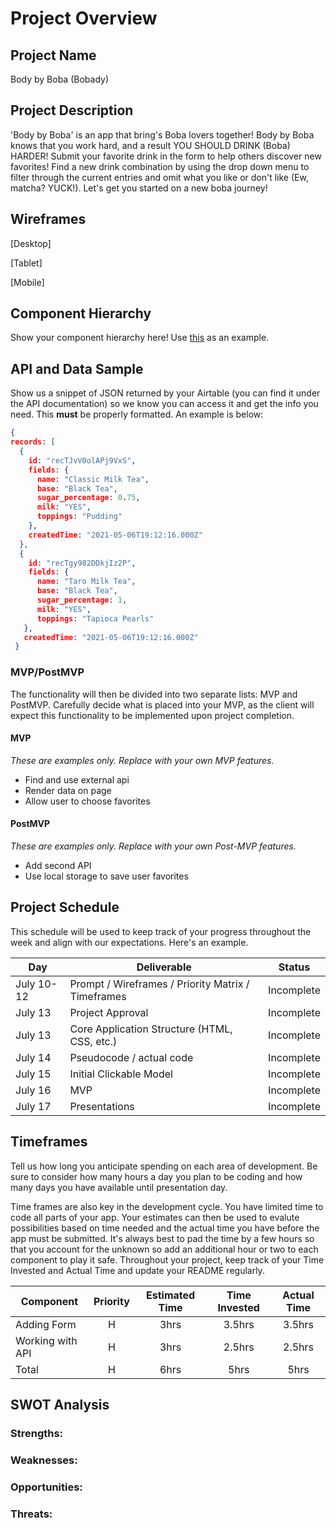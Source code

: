 # Project Overview

## Project Name

Body by Boba (Bobady)

## Project Description

'Body by Boba' is an app that bring's Boba lovers together! Body by Boba knows that you work hard, and a result YOU SHOULD DRINK (Boba) HARDER! Submit your favorite drink in the form to help others discover new favorites! Find a new drink combination by using the drop down menu to filter through the current entries and omit what you like or don't like (Ew, matcha? YUCK!). Let's get you started on a new boba journey!

## Wireframes

[Desktop]

[Tablet]

[Mobile]

## Component Hierarchy
Show your component hierarchy here! Use [this](https://cms-assets.tutsplus.com/uploads/users/1795/posts/30352/image/GettingStartedWithReduxTutorial-React-Component-Structure.png) as an example.

## API and Data Sample

Show us a snippet of JSON returned by your Airtable (you can find it under the API documentation) so we know you can access it and get the info you need. This __must__ be properly formatted. An example is below:

```json
{
records: [
  {
    id: "recTJvV0olAPj9VxS",
    fields: {
      name: "Classic Milk Tea",
      base: "Black Tea",
      sugar_percentage: 0.75,
      milk: "YES",
      toppings: "Pudding"
    },
    createdTime: "2021-05-06T19:12:16.000Z"
  },
  {
    id: "recTgy982DDkjIz2P",
    fields: {
      name: "Taro Milk Tea",
      base: "Black Tea",
      sugar_percentage: 1,
      milk: "YES",
      toppings: "Tapioca Pearls"
   },
   createdTime: "2021-05-06T19:12:16.000Z"
 }
```

### MVP/PostMVP

The functionality will then be divided into two separate lists: MVP and PostMVP.  Carefully decide what is placed into your MVP, as the client will expect this functionality to be implemented upon project completion.  

#### MVP 
*These are examples only. Replace with your own MVP features.*

- Find and use external api 
- Render data on page 
- Allow user to choose favorites 

#### PostMVP  
*These are examples only. Replace with your own Post-MVP features.*

- Add second API
- Use local storage to save user favorites

## Project Schedule

This schedule will be used to keep track of your progress throughout the week and align with our expectations. Here's an example.

|  Day | Deliverable | Status
|---|---| ---|
|July 10-12| Prompt / Wireframes / Priority Matrix / Timeframes | Incomplete
|July 13| Project Approval | Incomplete
|July 13| Core Application Structure (HTML, CSS, etc.) | Incomplete
|July 14| Pseudocode / actual code | Incomplete
|July 15| Initial Clickable Model  | Incomplete
|July 16| MVP | Incomplete
|July 17| Presentations | Incomplete

## Timeframes

Tell us how long you anticipate spending on each area of development. Be sure to consider how many hours a day you plan to be coding and how many days you have available until presentation day.

Time frames are also key in the development cycle.  You have limited time to code all parts of your app.  Your estimates can then be used to evalute possibilities based on time needed and the actual time you have before the app must be submitted. It's always best to pad the time by a few hours so that you account for the unknown so add an additional hour or two to each component to play it safe. Throughout your project, keep track of your Time Invested and Actual Time and update your README regularly.

| Component | Priority | Estimated Time | Time Invested | Actual Time |
| --- | :---: |  :---: | :---: | :---: |
| Adding Form | H | 3hrs| 3.5hrs | 3.5hrs |
| Working with API | H | 3hrs| 2.5hrs | 2.5hrs |
| Total | H | 6hrs| 5hrs | 5hrs |

## SWOT Analysis

### Strengths:

### Weaknesses:

### Opportunities:

### Threats:
